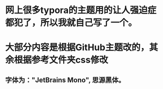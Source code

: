 # 网上很多typora的主题用的让人强迫症都犯了，所以我就自己写了一个。

# 大部分内容是根据GitHub主题改的，其余根据参考文件夹css修改

## 字体为："JetBrains Mono", 思源黑体。
